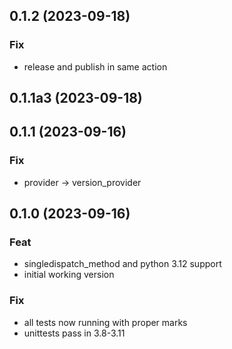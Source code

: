 ## 0.1.2 (2023-09-18)

### Fix

- release and publish in same action

## 0.1.1a3 (2023-09-18)

## 0.1.1 (2023-09-16)

### Fix

- provider -> version_provider

## 0.1.0 (2023-09-16)

### Feat

- singledispatch_method and python 3.12 support
- initial working version

### Fix

- all tests now running with proper marks
- unittests pass in 3.8-3.11
